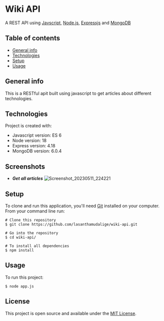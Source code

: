 # Wiki API

A REST API using [Javscript](https://developer.mozilla.org/en-US/docs/Web/javascript), [Node.js](https://nodejs.org/en/), [Expressjs](https://expressjs.com/) and [MongoDB](https://www.mongodb.com/)

## Table of contents
* [General info](#general-info)
* [Technologies](#technologies)
* [Setup](#setup)
* [Usage](#usage)

## General info

This is a  RESTful apit built using javascript to get articles about different technologies. 

## Technologies
Project is created with:
* Javascript version: ES 6
* Node version: 18
* Express version: 4.18
* MongoDB version: 6.0.4

## Screenshots

- ***Get all articles***
	![Screenshot_20230511_224221](https://github.com/lasanthamudalige/wiki-api/assets/91461938/3f3040e3-bf33-4261-bf78-86618e8f93e0)
	
## Setup

To clone and run this application, you'll need [Git](https://git-scm.com) installed on your computer.\
From your command line run:

```
# Clone this repository
$ git clone https://github.com/lasanthamudalige/wiki-api.git

# Go into the repository
$ cd wiki-api/

# To install all dependencies
$ npm install
```

## Usage

To run this project:

```
$ node app.js
```

## License 
This project is open source and available under the [MIT License](https://github.com/lasanthamudalige/wiki-api/blob/main/LICENSE).
